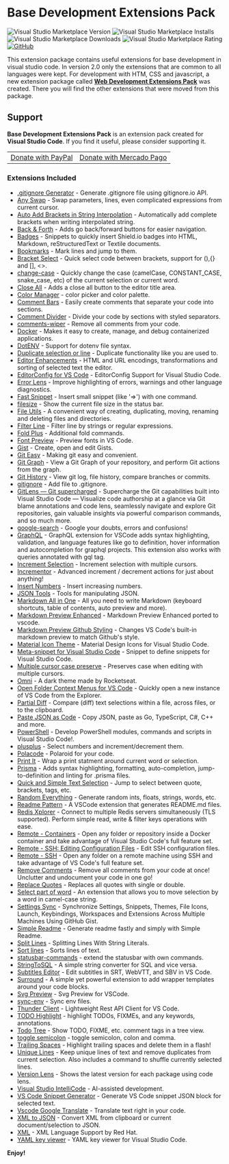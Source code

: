 # Base Development Extensions Pack

![Visual Studio Marketplace Version](https://img.shields.io/visual-studio-marketplace/v/ricardo-emerson.base-development-extensions-pack.svg?style=flat-square)
![Visual Studio Marketplace Installs](https://img.shields.io/visual-studio-marketplace/i/ricardo-emerson.base-development-extensions-pack.svg?style=flat-square)
![Visual Studio Marketplace Downloads](https://img.shields.io/visual-studio-marketplace/d/ricardo-emerson.base-development-extensions-pack.svg?style=flat-square)
![Visual Studio Marketplace Rating](https://img.shields.io/visual-studio-marketplace/r/ricardo-emerson.base-development-extensions-pack.svg?style=flat-square)
[![GitHub](https://img.shields.io/github/stars/ricardoemerson/base-development-extensions-pack.svg?style=flat-square)](https://github.com/ricardoemerson/base-development-extensions-pack)

This extension package contains useful extensions for base development in visual studio code. In version 2.0 only the extensions that are common to all languages were kept. For development with HTM, CSS and javascript, a new extension package called [**Web Development Extensions Pack**](https://marketplace.visualstudio.com/items?itemName=ricardo-emerson.web-development-extensions-pack) was created. There you will find the other extensions that were moved from this package.

## Support

**Base Development Extensions Pack** is an extension pack created for **Visual Studio Code**. If you find it useful, please consider supporting it.

<table align="center" width="60%" border="0">
  <tr>
    <td>
      <a title="PayPal" href="https://www.paypal.com/donate?hosted_button_id=X26H7L6AVMD96">
        Donate with PayPal
      </a>
    </td>
    <td>
      <a title="Mercado Pago" href="https://mpago.la/1LvP93a">
        Donate with Mercado Pago
      </a>
    </td>
  </tr>
</table>

### Extensions Included

- [.gitignore Generator](https:fcodezombiech.gitignore//marketplace.visualstudio.com/items?itemName=piotrpalarz.vscode-gitignore-generator) - Generate .gitignore file using gitignore.io API.
- [Any Swap](https://marketplace.visualstudio.com/items?itemName=wolray.any-swap) - Swap parameters, lines, even complicated expressions from current cursor.
- [Auto Add Brackets in String Interpolation](https://marketplace.visualstudio.com/items?itemName=aliariff.auto-add-brackets) - Automatically add complete brackets when writing interpolated string.
- [Back & Forth](https://marketplace.visualstudio.com/items?itemName=nick-rudenko.back-n-forth) - Adds go back/forward buttons for easier navigation.
- [Badges](https://marketplace.visualstudio.com/items?itemName=idleberg.badges) - Snippets to quickly insert Shield.io badges into HTML, Markdown, reStructuredText or Textile documents.
- [Bookmarks](https://marketplace.visualstudio.com/items?itemName=alefragnani.Bookmarks) - Mark lines and jump to them.
- [Bracket Select](https://marketplace.visualstudio.com/items?itemName=chunsen.bracket-select) - Quick select code between brackets, support for (),{} and [], <>.
- [change-case](https://marketplace.visualstudio.com/items?itemName=wmaurer.change-case) - Quickly change the case (camelCase, CONSTANT_CASE, snake_case, etc) of the current selection or current word.
- [Close All](https://marketplace.visualstudio.com/items?itemName=benjpas.close-all) - Adds a close all button to the editor title area.
- [Color Manager](https://marketplace.visualstudio.com/items?itemName=RoyAction.color-manager) - color picker and color palette.
- [Comment Bars](https://marketplace.visualstudio.com/items?itemName=zfzackfrost.commentbars) - Easily create comments that separate your code into sections.
- [Comment Divider](https://marketplace.visualstudio.com/items?itemName=stackbreak.comment-divider) - Divide your code by sections with styled separators.
- [comments-wiper](https://marketplace.visualstudio.com/items?itemName=Bruce.comments-wiper) - Remove all comments from your code.
- [Docker](https://marketplace.visualstudio.com/items?itemName=ms-azuretools.vscode-docker) - Makes it easy to create, manage, and debug containerized applications.
- [DotENV](https://marketplace.visualstudio.com/items?itemName=mikestead.dotenv) - Support for dotenv file syntax.
- [Duplicate selection or line](https://marketplace.visualstudio.com/items?itemName=geeebe.duplicate) - Duplicate functionality like you are used to.
- [Editor Enhancements](https://marketplace.visualstudio.com/items?itemName=gurayyarar.editorenhancements) - HTML and URL encodings, transformations and sorting of selected text the editor.
- [EditorConfig for VS Code](https://marketplace.visualstudio.com/items?itemName=EditorConfig.EditorConfig) - EditorConfig Support for Visual Studio Code.
- [Error Lens](https://marketplace.visualstudio.com/items?itemName=usernamehw.errorlens) - Improve highlighting of errors, warnings and other language diagnostics.
- [Fast Snippet](https://marketplace.visualstudio.com/items?itemName=giyyapan.fast-snippet) - Insert small snippet (like '=>') with one command.
- [filesize](https://marketplace.visualstudio.com/items?itemName=mkxml.vscode-filesize) - Show the current file size in the status bar.
- [File Utils](https://marketplace.visualstudio.com/items?itemName=sleistner.vscode-fileutils) - A convenient way of creating, duplicating, moving, renaming and deleting files and directories.
- [Filter Line](https://marketplace.visualstudio.com/items?itemName=everettjf.filter-line) - Filter line by strings or regular expressions.
- [Fold Plus](https://marketplace.visualstudio.com/items?itemName=dakara.dakara-foldplus) - Additional fold commands.
- [Font Preview](https://marketplace.visualstudio.com/items?itemName=ctcuff.font-preview) - Preview fonts in VS Code.
- [Gist](https://marketplace.visualstudio.com/items?itemName=kenhowardpdx.vscode-gist) - Create, open and edit Gists.
- [Git Easy](https://marketplace.visualstudio.com/items?itemName=bibhasdn.git-easy) - Making git easy and convenient.
- [Git Graph](https://marketplace.visualstudio.com/items?itemName=mhutchie.git-graph) - View a Git Graph of your repository, and perform Git actions from the graph.
- [Git History](https://marketplace.visualstudio.com/items?itemName=donjayamanne.githistory) - View git log, file history, compare branches or commits.
- [gitignore](https://marketplace.visualstudio.com/items?itemName=michelemelluso.gitignore) - Add file to .gitignore.
- [GitLens — Git supercharged](https://marketplace.visualstudio.com/items?itemName=eamodio.gitlens) - Supercharge the Git capabilities built into Visual Studio Code — Visualize code authorship at a glance via Git blame annotations and code lens, seamlessly navigate and explore Git repositories, gain valuable insights via powerful comparison commands, and so much more.
- [google-search](https://marketplace.visualstudio.com/items?itemName=kameshkotwani.google-search) - Google your doubts, errors and confusions!
- [GraphQL](https://marketplace.visualstudio.com/items?itemName=Prisma.vscode-graphql) - GraphQL extension for VSCode adds syntax highlighting, validation, and language features like go to definition, hover information and autocompletion for graphql projects. This extension also works with queries annotated with gql tag.
- [Increment Selection](https://marketplace.visualstudio.com/items?itemName=albymor.increment-selection) - Increment selection with multiple cursors.
- [Incrementor](https://marketplace.visualstudio.com/items?itemName=nmsmith89.incrementor) - Advanced increment / decrement actions for just about anything!
- [Insert Numbers](https://marketplace.visualstudio.com/items?itemName=Asuka.insertnumbers) - Insert increasing numbers.
- [JSON Tools](https://marketplace.visualstudio.com/items?itemName=eriklynd.json-tools) - Tools for manipulating JSON.
- [Markdown All in One](https://marketplace.visualstudio.com/items?itemName=yzhang.markdown-all-in-one) - All you need to write Markdown (keyboard shortcuts, table of contents, auto preview and more).
- [Markdown Preview Enhanced](https://marketplace.visualstudio.com/items?itemName=shd101wyy.markdown-preview-enhanced) - Markdown Preview Enhanced ported to vscode.
- [Markdown Preview Github Styling](https://marketplace.visualstudio.com/items?itemName=bierner.markdown-preview-github-styles) - Changes VS Code's built-in markdown preview to match Github's style.
- [Material Icon Theme](https://marketplace.visualstudio.com/items?itemName=PKief.material-icon-theme) - Material Design Icons for Visual Studio Code.
- [Meta-snippet for Visual Studio Code](https://marketplace.visualstudio.com/items?itemName=wmontalvo.vsc-meta-snippet) - Snippet to define snippets for Visual Studio Code.
- [Multiple cursor case preserve](https://marketplace.visualstudio.com/items?itemName=Cardinal90.multi-cursor-case-preserve) - Preserves case when editing with multiple cursors.
- [Omni](https://marketplace.visualstudio.com/items?itemName=rocketseat.theme-omni) - A dark theme made by Rocketseat.
- [Open Folder Context Menus for VS Code](https://marketplace.visualstudio.com/items?itemName=chrisdias.vscode-opennewinstance) - Quickly open a new instance of VS Code from the Explorer.
- [Partial Diff](https://marketplace.visualstudio.com/items?itemName=ryu1kn.partial-diff) - Compare (diff) text selections within a file, across files, or to the clipboard.
- [Paste JSON as Code](https://marketplace.visualstudio.com/items?itemName=quicktype.quicktype) - Copy JSON, paste as Go, TypeScript, C#, C++ and more.
- [PowerShell](https://marketplace.visualstudio.com/items?itemName=ms-vscode.PowerShell) - Develop PowerShell modules, commands and scripts in Visual Studio Code!.
- [plusplus](https://marketplace.visualstudio.com/items?itemName=ksmithut.plusplus) - Select numbers and increment/decrement them.
- [Polacode](https://marketplace.visualstudio.com/items?itemName=pnp.polacode) - Polaroid for your code.
- [Print It](https://marketplace.visualstudio.com/items?itemName=bmalehorn.print-it) - Wrap a print statment around current word or selection.
- [Prisma](https://marketplace.visualstudio.com/items?itemName=Prisma.prisma) - Adds syntax highlighting, formatting, auto-completion, jump-to-definition and linting for .prisma files.
- [Quick and Simple Text Selection](https://marketplace.visualstudio.com/items?itemName=dbankier.vscode-quick-select) - Jump to select between quote, brackets, tags, etc.
- [Random Everything](https://marketplace.visualstudio.com/items?itemName=helixquar.randomeverything) - Generate random ints, floats, strings, words, etc.
- [Readme Pattern](https://marketplace.visualstudio.com/items?itemName=thomascsd.vscode-readme-pattern) - A VSCode extension that generates README.md files.
- [Redis Xplorer](https://marketplace.visualstudio.com/items?itemName=davidsekar.redis-xplorer) - Connect to multiple Redis servers simultaneously (TLS supported). Perform simple read, write & filter keys operations with ease.
- [Remote - Containers](https://marketplace.visualstudio.com/items?itemName=ms-vscode-remote.remote-containers) - Open any folder or repository inside a Docker container and take advantage of Visual Studio Code's full feature set.
- [Remote - SSH: Editing Configuration Files](https://marketplace.visualstudio.com/items?itemName=ms-vscode-remote.remote-ssh-edit) - Edit SSH configuration files.
- [Remote - SSH](https://marketplace.visualstudio.com/items?itemName=ms-vscode-remote.remote-ssh) - Open any folder on a remote machine using SSH and take advantage of VS Code's full feature set.
- [Remove Comments](https://marketplace.visualstudio.com/items?itemName=plibither8.remove-comments) - Remove all comments from your code at once! Unclutter and undocument your code in one go!
- [Replace Quotes](https://marketplace.visualstudio.com/items?itemName=edag94.replacequotes) - Replaces all quotes with single or double.
- [Select part of word](https://marketplace.visualstudio.com/items?itemName=mlewand.select-part-of-word) - An extension that allows you to move selection by a word in camel-case string.
- [Settings Sync](https://marketplace.visualstudio.com/items?itemName=Shan.code-settings-sync) - Synchronize Settings, Snippets, Themes, File Icons, Launch, Keybindings, Workspaces and Extensions Across Multiple Machines Using GitHub Gist.
- [Simple Readme](https://marketplace.visualstudio.com/items?itemName=maurodesouza.vscode-simple-readme) - Generate readme fastly and simply with Simple Readme.
- [Split Lines](https://marketplace.visualstudio.com/items?itemName=brainfit.split-lines) - Splitting Lines With String Literals.
- [Sort lines](https://marketplace.visualstudio.com/items?itemName=Tyriar.sort-lines) - Sorts lines of text.
- [statusbar-commands](https://marketplace.visualstudio.com/items?itemName=anweber.statusbar-commands) - extend the statusbar with own commands.
- [StringToSQL](https://marketplace.visualstudio.com/items?itemName=flpgdn.stringtosql) - A simple string converter for SQL and vice versa.
- [Subtitles Editor](https://marketplace.visualstudio.com/items?itemName=pepri.subtitles-editor) - Edit subtitles in SRT, WebVTT, and SBV in VS Code.
- [Surround](https://marketplace.visualstudio.com/items?itemName=yatki.vscode-surround) - A simple yet powerful extension to add wrapper templates around your code blocks.
- [Svg Preview](https://marketplace.visualstudio.com/items?itemName=SimonSiefke.svg-preview) - Svg Preview for VSCode.
- [sync-env](https://marketplace.visualstudio.com/items?itemName=dongido.sync-env) - Sync env files.
- [Thunder Client](https://marketplace.visualstudio.com/items?itemName=rangav.vscode-thunder-client) - Lightweight Rest API Client for VS Code.
- [TODO Highlight](https://marketplace.visualstudio.com/items?itemName=wayou.vscode-todo-highlight) - highlight TODOs, FIXMEs, and any keywords, annotations.
- [Todo Tree](https://marketplace.visualstudio.com/items?itemName=Gruntfuggly.todo-tree) - Show TODO, FIXME, etc. comment tags in a tree view.
- [toggle semicolon](https://marketplace.visualstudio.com/items?itemName=awesomektvn.toggle-semicolon) - toggle semicolon, colon and comma.
- [Trailing Spaces](https://marketplace.visualstudio.com/items?itemName=shardulm94.trailing-spaces) - Highlight trailing spaces and delete them in a flash!
- [Unique Lines](https://marketplace.visualstudio.com/items?itemName=bibhasdn.unique-lines) - Keep unique lines of text and remove duplicates from current selection. Also includes a command to shuffle currently selected lines.
- [Version Lens](https://marketplace.visualstudio.com/items?itemName=pflannery.vscode-versionlens) - Shows the latest version for each package using code lens.
- [Visual Studio IntelliCode](https://marketplace.visualstudio.com/items?itemName=VisualStudioExptTeam.vscodeintellicode) - AI-assisted development.
- [VS Code Snippet Generator](https://marketplace.visualstudio.com/items?itemName=dkultasev.vs-code-snippet-generator) - Generate VS Code snippet JSON block for selected text.
- [Vscode Google Translate](https://marketplace.visualstudio.com/items?itemName=funkyremi.vscode-google-translate) - Translate text right in your code.
- [XML to JSON](https://marketplace.visualstudio.com/items?itemName=buianhthang.xml2json) - Convert XML from clipboard or current document/selection to JSON.
- [XML](https://marketplace.visualstudio.com/items?itemName=redhat.vscode-xml) - XML Language Support by Red Hat.
- [YAML key viewer](https://marketplace.visualstudio.com/items?itemName=cybai.yaml-key-viewer) - YAML key viewer for Visual Studio Code.

**Enjoy!**
